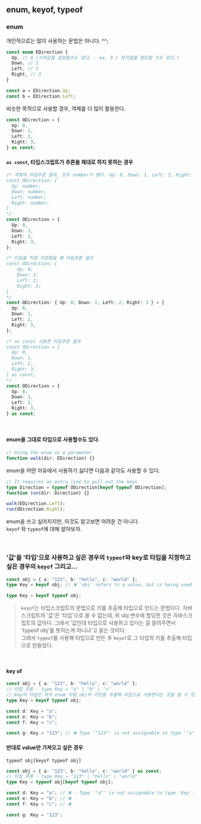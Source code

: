 ## enum, keyof, typeof

### enum

개인적으로는 많이 사용하는 문법은 아니다. ^^;<br />

```ts
const enum EDirection {
  Up, // 0 (시작값을 설정할수도 있다. - ex. 3 / 문자열을 할당할 수도 있다.)
  Down, // 1
  Left, // 2
  Right, // 3
}

const a = EDirection.Up;
const b = EDirection.Left;
```

비슷한 목적으로 사용할 경우, 객체를 더 많이 활용한다.

```ts
const ODirection = {
  Up: 0,
  Down: 1,
  Left: 2,
  Right: 3,
} as const;
```

#### `as const`, 타입스크립트가 추론을 제대로 하지 못하는 경우

```ts
/* 객체의 타입추론 결과, 모두 number가 됐다. Up: 0, Down: 1, Left: 2, Right: 3 의 형태로 사용하고 싶다.
const ODirection: {
  Up: number;
  Down: number;
  Left: number;
  Right: number;
}
*/
const ODirection = {
  Up: 0,
  Down: 1,
  Left: 2,
  Right: 3,
};

/* 타입을 직접 지정했을 때 타입추론 결과
const ODirection: {
    Up: 0;
    Down: 1;
    Left: 2;
    Right: 3;
}
*/
const ODirection: { Up: 0; Down: 1; Left: 2; Right: 3 } = {
  Up: 0,
  Down: 1,
  Left: 2,
  Right: 3,
};

/* as const 사용한 타입추론 결과 
const ODirection = {
  Up: 0,
  Down: 1,
  Left: 2,
  Right: 3,
} as const;
*/
const ODirection = {
  Up: 0,
  Down: 1,
  Left: 2,
  Right: 3,
} as const;
```

<br />

#### enum을 그대로 타입으로 사용할수도 있다.

```ts
// Using the enum as a parameter
function walk(dir: EDirection) {}
```

enum을 어떤 이유에서 사용하기 싫다면 다음과 같이도 사용할 수 있다.

```ts
// It requires an extra line to pull out the keys
type Direction = typeof ODirection[keyof typeof ODirection];
function run(dir: Direction) {}

walk(EDirection.Left);
run(ODirection.Right);
```

enum을 쓰고 싶어지지만, 이것도 알고보면 어려운 건 아니다.<br />
`keyof` 와 `typeof`에 대해 알아보자.

<br />

### '값'을 '타입'으로 사용하고 싶은 경우의 `typeof`와 key로 타입을 지정하고 싶은 경우의 `keyof` 그리고...

```ts
const obj = { a: "123", b: "hello", c: "world" };
type Key = keyof obj; // ❌ 'obj' refers to a value, but is being used as a type here. Did you mean 'typeof obj'?ts(2749)

type Key = keyof typeof obj;
```

> `keyof`는 타입스크립트의 문법으로 키를 추출해 타입으로 만드는 문법이다. 자바스크립트의 '값'은 '타입'으로 쓸 수 없는데, 위 obj 변수에 할당한 것은 자바스크립트의 값이다. 그래서 '값인데 타입으로 사용하고 있다는 걸 알려주면서 'typeof obj'를 뜻하는게 아니냐'고 묻는 것이다.<br />
> 그래서 `typeof`를 사용해 타입으로 만든 후 `keyof`로 그 타입의 키를 추출해 타입으로 만들었다. <br />

<br />

#### key of

```ts
const obj = { a: "123", b: "hello", c: "world" };
// 타입 추론 - type Key = "a" | "b" | "c"
// Key의 타입은 마치 enum 처럼 obj의 키만을 추출해 타입으로 사용한다는 것을 알 수 있다.
type Key = keyof typeof obj;

const d: Key = "a";
const e: Key = "b";
const f: Key = "c";

const g: Key = "123"; // ❌ Type '"123"' is not assignable to type '"a" | "b" | "c"'.ts(2322)
```

#### 반대로 value만 가져오고 싶은 경우

`typeof obj[keyof typeof obj]`

```ts
const obj = { a: "123", b: "hello", c: "world" } as const;
// 타입 추론 - type Key = "123" | "hello" | "world"
type Key = typeof obj[keyof typeof obj];

const d: Key = "a"; // ❌ - Type '"a"' is not assignable to type 'Key'.ts(2322)
const e: Key = "b"; // ❌
const f: Key = "c"; // ❌

const g: Key = "123";
```
